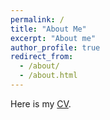 ```yaml
---
permalink: /
title: "About Me"
excerpt: "About me"
author_profile: true
redirect_from: 
  - /about/
  - /about.html
---
```


Here is my [CV](http://canoluk.github.io/files/CV_CanOluk.pdf). 

